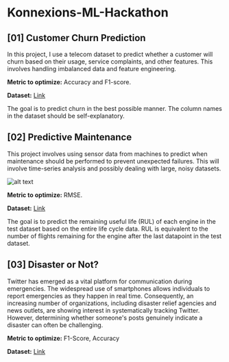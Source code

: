 # Konnexions-ML-Hackathon

## [01] Customer Churn Prediction

In this project, I use a telecom dataset to predict whether a customer will churn based on their usage, service complaints, and other features. This involves handling imbalanced data and feature engineering.

**Metric to optimize:** Accuracy and F1-score.

**Dataset:** [Link](https://drive.google.com/drive/folders/1TVgow_mdKvINADFW326Anlarvl7XzlVR?usp=drive_link)

The goal is to predict churn in the best possible manner. The column names in the dataset should be self-explanatory.

## [02] Predictive Maintenance

This project involves using sensor data from machines to predict when maintenance should be performed to prevent unexpected failures. This will involve time-series analysis and possibly dealing with large, noisy datasets.

![alt text](https://annimukherjee.notion.site/signed/https%3A%2F%2Fprod-files-secure.s3.us-west-2.amazonaws.com%2Ff0b8500e-ad88-491f-98be-436e9e38a887%2F2b593013-780b-4ce6-92c5-148715a4842a%2FUntitled.png?table=block&id=6fa9b74d-cba9-4b69-84bb-f284ec17cc00&spaceId=f0b8500e-ad88-491f-98be-436e9e38a887&name=Untitled.png&cache=v2)

**Metric to optimize:** RMSE.

**Dataset:** [Link](https://drive.google.com/drive/folders/1TVgow_mdKvINADFW326Anlarvl7XzlVR?usp=drive_link)

The goal is to predict the remaining useful life (RUL) of each engine in the test dataset based on the entire life cycle data. RUL is equivalent to the number of flights remaining for the engine after the last datapoint in the test dataset.

## [03] Disaster or Not?

Twitter has emerged as a vital platform for communication during emergencies. The widespread use of smartphones allows individuals to report emergencies as they happen in real time. Consequently, an increasing number of organizations, including disaster relief agencies and news outlets, are showing interest in systematically tracking Twitter. However, determining whether someone's posts genuinely indicate a disaster can often be challenging.

**Metric to optimize:** F1-Score, Accuracy

**Dataset:** [Link](https://drive.google.com/drive/folders/1TVgow_mdKvINADFW326Anlarvl7XzlVR?usp=drive_link)
